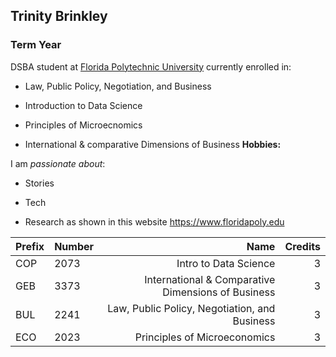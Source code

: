 ## Trinity Brinkley

### Term Year 

DSBA student at [Florida Polytechnic University](https://www.floridapoly.edu) currently enrolled in: 

- Law, Public Policy, Negotiation, and Business

- Introduction to Data Science

- Principles of Microecnomics

- International & comparative Dimensions of Business
**Hobbies:**

I am _passionate about_: 

- Stories

- Tech

- Research as shown in this website <https://www.floridapoly.edu>

|Prefix  |Number    |Name                                              |Credits|
|:-------|:---------|-------------------------------------------------:|------:|
|COP     |2073      |Intro to Data Science                             |3      |
|GEB     |3373      |International & Comparative Dimensions of Business|3      |
|BUL     |2241      |Law, Public Policy, Negotiation, and Business     |3      |
|ECO     |2023      |Principles of Microeconomics                      |3      |
